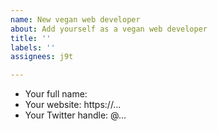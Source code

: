 ```yaml
---
name: New vegan web developer
about: Add yourself as a vegan web developer
title: ''
labels: ''
assignees: j9t

---
```


* Your full name:
* Your website: https://…
* Your Twitter handle: @…
